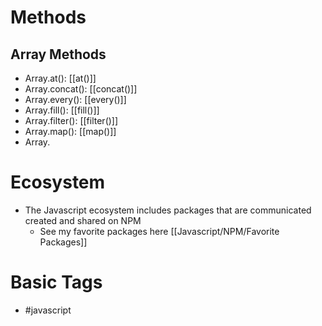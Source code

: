 
# Methods

## Array Methods
- Array.at(): [[at()]]
- Array.concat(): [[concat()]]
- Array.every(): [[every()]]
- Array.fill(): [[fill()]]
- Array.filter(): [[filter()]]
- Array.map(): [[map()]]
- Array.
# Ecosystem
- The Javascript ecosystem includes packages that are communicated created and shared on NPM 
	- See my favorite packages here [[Javascript/NPM/Favorite Packages]]


# Basic Tags
- #javascript